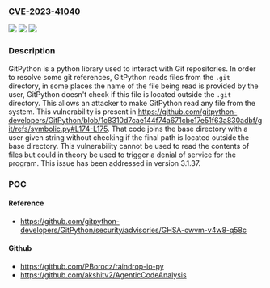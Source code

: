 ### [CVE-2023-41040](https://cve.mitre.org/cgi-bin/cvename.cgi?name=CVE-2023-41040)
![](https://img.shields.io/static/v1?label=Product&message=GitPython&color=blue)
![](https://img.shields.io/static/v1?label=Version&message=%3C%203.1.37%20&color=brightgreen)
![](https://img.shields.io/static/v1?label=Vulnerability&message=CWE-22%3A%20Improper%20Limitation%20of%20a%20Pathname%20to%20a%20Restricted%20Directory%20('Path%20Traversal')&color=brightgreen)

### Description

GitPython is a python library used to interact with Git repositories. In order to resolve some git references, GitPython reads files from the `.git` directory, in some places the name of the file being read is provided by the user, GitPython doesn't check if this file is located outside the `.git` directory. This allows an attacker to make GitPython read any file from the system. This vulnerability is present in https://github.com/gitpython-developers/GitPython/blob/1c8310d7cae144f74a671cbe17e51f63a830adbf/git/refs/symbolic.py#L174-L175. That code joins the base directory with a user given string without checking if the final path is located outside the base directory. This vulnerability cannot be used to read the contents of files but could in theory be used to trigger a denial of service for the program. This issue has been addressed in version 3.1.37.

### POC

#### Reference
- https://github.com/gitpython-developers/GitPython/security/advisories/GHSA-cwvm-v4w8-q58c

#### Github
- https://github.com/PBorocz/raindrop-io-py
- https://github.com/akshitv2/AgenticCodeAnalysis

